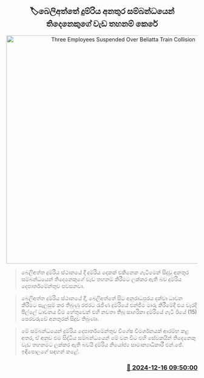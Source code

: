 <p align='center'><b><h2 align='center' title='Three Employees Suspended Over Beliatta Train Collision'>🏷බෙලිඅත්තේ දුම්රිය අනතුර සම්බන්ධයෙන් තිදෙනෙකුගේ වැඩ තහනම් කෙරේ</h2></b></p>
<p align='center'><img src='https://helakuru.sgp1.cdn.digitaloceanspaces.com/esana/images/lib/train-22[1].jpg' width='600' alt='Three Employees Suspended Over Beliatta Train Collision'></p>

> බෙලිඅත්ත දුම්රිය ස්ථානයේ දී දුම්රිය දෙකක් එකිනෙක ගැටීමෙන් සිදුවූ අනතුර සම්බන්ධයෙන් තිදෙනෙකුගේ වැඩ තහනම් කිරීමට ලක්කර ඇති බව දුම්රිය දෙපාර්තමේන්තුව පවසනවා.

> බෙලිඅත්ත දුම්රිය ස්ථානයේ දී, බෙලිඅත්තේ සිට අනුරාධපුරය දක්වා ධාවන කිරීමට සැලසුම් කර තිබුණු රජරට රැජිණ දුම්රියේ එන්ජිම මාරු කිරීමේදී එය වැරදි පීල්ලේ ධාවනය වීම හේතුවෙන් එහි නවතා තිබූ සාගරිකා දුම්රියේ ගැටී ඊයේ (15) පෙරවරුවේ අනතුරක් සිදුව තිබුණා.

> මේ සම්බන්ධයෙන් දුම්රිය දෙපාර්තමේන්තුව විශේෂ විමර්ශනයක් ආරම්භ කළ අතර, ඒ අනුව එම සිද්ධිය සම්බන්ධයෙන් මේ වන විට එහි සේවකයින් තිදෙනෙකු වැඩ තහනමට ලක්කර ඇති බවයි දුම්රිය නියෝජ්‍ය සාමාන්‍යාධිකාරී එන්.ජේ. ඉඳිපොලගේ සඳහන් කළේ. 



<h3 align='right'><a href='https://www.helakuru.lk/esana/p/105921/'>📅 2024-12-16 09:50:00</a></h3>
